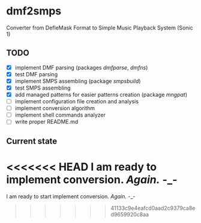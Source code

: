 # dmf2smps

Converter from DefleMask Format to Simple Music Playback System (Sonic 1)

## TODO
- [x] implement DMF parsing (packages *dmfparse*, *dmfns*)
- [x] test DMF parsing
- [x] implement SMPS assembling (package *smpsbuild*)
- [x] test SMPS assembling
- [x] add managed patterns for easier patterns creation (package *mngpat*)
- [ ] implement configuration file creation and analysis
- [ ] implement conversion algorithm
- [ ] implement shell commands analyzer
- [ ] write proper README.md

## Current state

<<<<<<< HEAD
I am ready to implement conversion. _Again._ -\_-
=======
I am ready to start implement conversion. _Again._ -\_-
>>>>>>> 41133c9e4eafcd0aad2c9379ca8ed9659920c8aa
